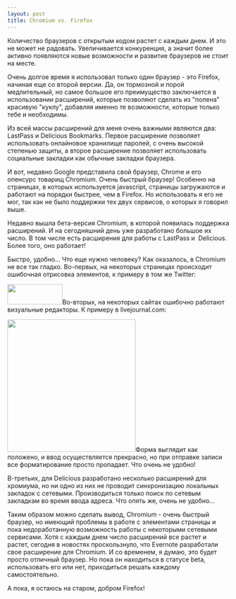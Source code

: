 ```yaml
--- 
layout: post
title: Chromium vs. Firefox
---
```

Количество браузеров с открытым кодом растет с каждым днем. И это не может не радовать. Увеличивается конкуренция, а значит более активно появляются новые возможности и развитие браузеров не стоит на месте.

Очень долгое время я использовал только один браузер - это Firefox, начиная еще со второй версии. Да, он тормозной и порой медлительный, но самое большое его преимущество заключается в использовании расширений, которые позволяют сделать из "полена" красивую "куклу", добавляя именно те возможности, которые только тебе и необходимы.

Из всей массы расширений для меня очень важными являются два: LastPass и Delicious Bookmarks. Первое расширение позволяет использовать онлайновое хранилище паролей, с очень высокой степенью защиты, а второе расширение позволяет использовать социальные закладки как обычные закладки браузера.

И вот, недавно Google представила свой браузер, Chrome и его опенсурс товарищ Chromium. Очень быстрый браузер! Особенно на страницах, в которых используется javascript, страницы загружаются и работают на порядки быстрее, чем в Firefox. Но использовать я его не мог, так как не было поддержки тех двух сервисов, о которых я говорил выше.

<!--more-->Недавно вышла бета-версия Chromium, в которой появилась поддержка расширений. И на сегодняшний день уже разработано большое их число. В том числе есть расширения для работы с LastPass и  Delicious. Более того, оно работает!

Быстро, удобно... Что еще нужно человеку? Как оказалось, в Chromium не все так гладко. Во-первых, на некоторых страницах происходит ошибочная отрисовка элементов, к примеру в том же Twitter:

<a href="http://static.juev.ru/2009/12/twitter.png"><img class="aligncenter size-full wp-image-840" title="twitter" src="http://static.juev.ru/2009/12/twitter.png" alt="" width="125" height="46" /></a>Во-вторых, на некоторых сайтах ошибочно работают визуальные редакторы. К примеру в livejournal.com:

<a href="http://static.juev.ru/2009/12/livejournal.png"><img class="aligncenter size-medium wp-image-841" title="livejournal" src="http://static.juev.ru/2009/12/livejournal-291x300.png" alt="" width="291" height="300" /></a>Форма выглядит как положено, и ввод осуществляется прекрасно, но при отправке записи все форматирование просто пропадает. Что очень не удобно!

В-третьих, для Delicious разработано несколько расширений для хромиума, но ни одно из них не проводит синхронизацию локальных закладок с сетевыми. Производиться только поиск по сетевым закладкам во время ввода адреса. Что опять же, очень не удобно...

Таким образом можно сделать вывод, Chromium - очень быстрый браузер, но имеющий проблемы в работе с элементами страницы и пока недоработанную возможность работы с некоторыми сетевыми сервисами. Хотя с каждым днем число расширений все растет и растет, сегодня в новостях проскользнуло, что Evernote разработали свое расширение для Chromium. И со временем, я думаю, это будет просто отличный браузер. Но пока он находиться в статусе beta, использовать его или нет, приходиться решать каждому самостоятельно.

А пока, я остаюсь на старом, добром Firefox!
